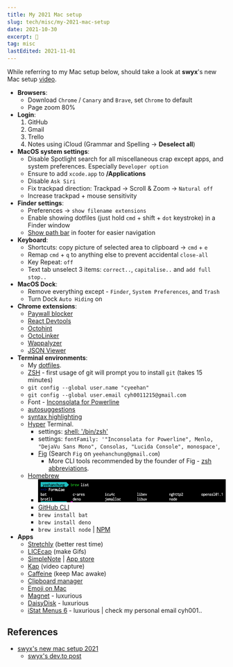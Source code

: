 ```yaml
---
title: My 2021 Mac setup
slug: tech/misc/my-2021-mac-setup
date: 2021-10-30
excerpt: 🚀
tag: misc
lastEdited: 2021-11-01
---
```


While referring to my Mac setup below, should take a look at **swyx**'s new Mac setup [video](https://www.youtube.com/watch?v=qwflfsgU0eg).

- **Browsers**:
  - Download `Chrome` / `Canary` and `Brave`, set `Chrome` to default
  - Page zoom 80%
- **Login**:
  1. GitHub
  2. Gmail
  3. Trello
  4. Notes using iCloud (Grammar and Spelling -> **Deselect all**)
- **MacOS system settings**:
  - Disable Spotlight search for all miscellaneous crap except apps, and system preferences. Especially `Developer option`
  - Ensure to add `xcode.app` to **/Applications**
  - Disable `Ask Siri`
  - Fix trackpad direction: Trackpad -> Scroll & Zoom -> `Natural off`
  - Increase trackpad + mouse sensitivity
- **Finder settings**:
  - Preferences -> `show filename extensions`
  - Enable showing dotfiles (just hold `cmd` + shift + `dot` keystroke) in a Finder window
  - [Show path bar](https://www.tekrevue.com/tip/show-path-finder-title-bar/) in footer for easier navigation
- **Keyboard**:
  - Shortcuts: copy picture of selected area to clipboard -> `cmd` + `e`
  - Remap `cmd` + `q` to anything else to prevent accidental `close-all`
  - Key Repeat: `off`
  - Text tab unselect 3 items: `correct..`, `capitalise..` and `add full stop..`
- **MacOS Dock**:
  - Remove everything except - `Finder`, `System Preferences`, and `Trash`
  - Turn Dock `Auto Hiding` on
- **Chrome extensions**:
  - [Paywall blocker](https://github.com/iamadamdev/bypass-paywalls-chrome/)
  - [React Devtools](https://chrome.google.com/webstore/detail/react-developer-tools/fmkadmapgofadopljbjfkapdkoienihi?hl=en)
  - [Octohint](https://github.com/pd4d10/octohint)
  - [OctoLinker](https://chrome.google.com/webstore/detail/octolinker/jlmafbaeoofdegohdhinkhilhclaklkp/related?hl=en)
  - [Wappalyzer](https://www.wappalyzer.com/)
  - [JSON Viewer](https://chrome.google.com/webstore/detail/json-viewer/gbmdgpbipfallnflgajpaliibnhdgobh)
- **Terminal environments**:
  - My [dotfiles](https://gist.github.com/cyeehan/fa7d1732b531c161784aee602c1366a0).
  - [ZSH](https://ohmyz.sh/) - first usage of git will prompt you to install `git` (takes 15 minutes)
  - `git config --global user.name "cyeehan"`
  - `git config --global user.email cyh0011215@gmail.com`
  - Font - [Inconsolata for Powerline](https://github.com/powerline/fonts/blob/master/Inconsolata/Inconsolata%20for%20Powerline.otf)
  - [autosuggestions](https://github.com/zsh-users/zsh-autosuggestions)
  - [syntax highlighting](https://github.com/zsh-users/zsh-syntax-highlighting)
  - [Hyper](https://hyper.is/) Terminal.
    - settings: [shell: '/bin/zsh'](https://gist.github.com/robertcoopercode/276d7cf66e9b0eea48c117fff1762a17#file-hyper-js-L60)
    - settings: `fontFamily: '"Inconsolata for Powerline", Menlo, "DejaVu Sans Mono", Consolas, "Lucida Console", monospace'`,
    - [Fig](https://fig.io/) (Search `Fig` on `yeehanchung@gmail.com`)
      - More CLI tools recommended by the founder of Fig - [zsh abbreviations](https://github.com/momo-lab/zsh-abbrev-alias).
  - [Homebrew](https://brew.sh/)
    - ![brew list -g](brew-list.png)
    - [GitHub CLI](https://github.com/cli/cli)
    - `brew install bat`
    - `brew install deno`
    - `brew install node` | [NPM](https://nodejs.org/en/download/)
- **Apps**
  - [Stretchly](https://hovancik.net/stretchly/) (better rest time)
  - [LICEcap](https://www.cockos.com/licecap/) (make Gifs)
  - [SimpleNote](https://simplenote.com/) | [App store](https://apps.apple.com/us/app/simplenote/id692867256?ls=1&mt=12)
  - [Kap](https://getkap.co/) (video capture)
  - [Caffeine](https://intelliscapesolutions.com/apps/caffeine) (keep Mac awake)
  - [Clipboard manager](https://clipy-app.com/)
  - [Emoji on Mac](https://matthewpalmer.net/rocket/)
  - [Magnet](https://apps.apple.com/us/app/magnet) - luxurious
  - [DaisyDisk](https://daisydiskapp.com/) - luxurious
  - [iStat Menus 6](https://bjango.com/mac/istatmenus/) - luxurious | check my personal email cyh001..

## References

- [swyx's new mac setup 2021](https://www.swyx.io/new-mac-setup-2021/)
  - [swyx's dev.to post](https://dev.to/swyx/my-new-mac-setup-4ibi)

